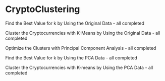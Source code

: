 # CryptoClustering

Find the Best Value for k by Using the Original Data - all completed

Cluster the Cryptocurrencies with K-Means by Using the Original Data - all completed

Optimize the Clusters with Principal Component Analysis - all completed

Find the Best Value for k by Using the PCA Data - all completed

Cluster the Cryptocurrencies with K-means by Using the PCA Data - all completed
